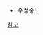 - 수정중!

[참고](https://effectivesquid.tistory.com/entry/JPQL-%EB%B9%8C%EB%8D%94-%ED%81%B4%EB%9E%98%EC%8A%A4-QueryDsl-%EC%82%AC%EC%9A%A9%EB%B2%95)

